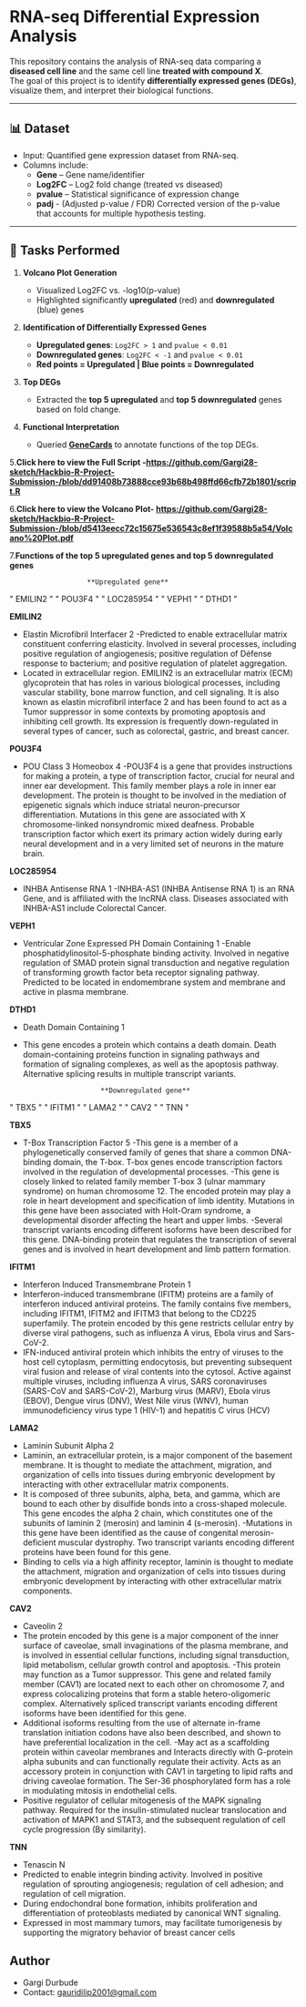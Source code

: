# RNA-seq Differential Expression Analysis

This repository contains the analysis of RNA-seq data comparing a **diseased cell line** and the same cell line **treated with compound X**.  
The goal of this project is to identify **differentially expressed genes (DEGs)**, visualize them, and interpret their biological functions.

---

## 📊 Dataset
- Input: Quantified gene expression dataset from RNA-seq.
- Columns include:
  - **Gene** – Gene name/identifier  
  - **Log2FC** – Log2 fold change (treated vs diseased)  
  - **pvalue** – Statistical significance of expression change
  - **padj** - (Adjusted p-value / FDR) Corrected version of the p-value that accounts for multiple hypothesis testing.

---

## 🚀 Tasks Performed
1. **Volcano Plot Generation**
   - Visualized Log2FC vs. -log10(p-value)  
   - Highlighted significantly **upregulated** (red) and **downregulated** (blue) genes  

2. **Identification of Differentially Expressed Genes**
   - **Upregulated genes**: `Log2FC > 1` and `pvalue < 0.01`  
   - **Downregulated genes**: `Log2FC < -1` and `pvalue < 0.01`
   - **Red points = Upregulated | Blue points = Downregulated** 

3. **Top DEGs**
   - Extracted the **top 5 upregulated** and **top 5 downregulated** genes based on fold change.  

4. **Functional Interpretation**
   - Queried **[GeneCards](https://www.genecards.org/)** to annotate functions of the top DEGs.  


5.**Click here to view the Full Script -https://github.com/Gargi28-sketch/Hackbio-R-Project-Submission-/blob/dd91408b73888cce93b68b498ffd66cfb72b1801/script.R**


6.**Click here to view the Volcano Plot- https://github.com/Gargi28-sketch/Hackbio-R-Project-Submission-/blob/d5413eecc72c15675e536543c8ef1f39588b5a54/Volcano%20Plot.pdf**


7.**Functions of the top 5 upregulated genes and top 5 downregulated genes**
                      
                       **Upregulated gene** 
" EMILIN2 "   " POU3F4 "    " LOC285954 " " VEPH1 "     " DTHD1 "    

**EMILIN2**

- Elastin Microfibril Interfacer 2
-Predicted to enable extracellular matrix constituent conferring elasticity. Involved in several processes, including positive regulation of angiogenesis; positive regulation of Défense response to bacterium; and positive regulation of platelet aggregation.
- Located in extracellular region. EMILIN2 is an extracellular matrix (ECM) glycoprotein that has roles in various biological processes, including vascular stability, bone marrow function, and cell signaling. It is also known as elastin microfibril interface 2 and has been found to act as a Tumor suppressor in some contexts by promoting apoptosis and inhibiting cell growth. Its expression is frequently down-regulated in several types of cancer, such as colorectal, gastric, and breast cancer. 

**POU3F4**

- POU Class 3 Homeobox 4
-POU3F4 is a gene that provides instructions for making a protein, a type of transcription factor, crucial for neural and inner ear development. This family member plays a role in inner ear development. The protein is thought to be involved in the mediation of epigenetic signals which induce striatal neuron-precursor differentiation. Mutations in this gene are associated with X chromosome-linked nonsyndromic mixed deafness. Probable transcription factor which exert its primary action widely during early neural development and in a very limited set of neurons in the mature brain.

**LOC285954**

- INHBA Antisense RNA 1
-INHBA-AS1 (INHBA Antisense RNA 1) is an RNA Gene, and is affiliated with the lncRNA class. Diseases associated with INHBA-AS1 include Colorectal Cancer.

**VEPH1**

- Ventricular Zone Expressed PH Domain Containing 1 
-Enable phosphatidylinositol-5-phosphate binding activity. Involved in negative regulation of SMAD protein signal transduction and negative regulation of transforming growth factor beta receptor signaling pathway. Predicted to be located in endomembrane system and membrane and  active in plasma membrane.

**DTHD1**
  
- Death Domain Containing 1
- This gene encodes a protein which contains a death domain. Death domain-containing proteins function in signaling pathways and formation of signaling complexes, as well as the apoptosis pathway. Alternative splicing results in multiple transcript variants. 


                         **Downregulated gene** 
 " TBX5 "   " IFITM1 " " LAMA2 "  " CAV2 "   " TNN "
 
**TBX5**

- T-Box Transcription Factor 5
-This gene is a member of a phylogenetically conserved family of genes that share a common DNA-binding domain, the T-box. T-box genes encode transcription factors involved in the regulation of developmental processes. 
-This gene is closely linked to related family member T-box 3 (ulnar mammary syndrome) on human chromosome 12. The encoded protein may play a role in heart development and specification of limb identity. Mutations in this gene have been associated with Holt-Oram syndrome, a developmental disorder affecting the heart and upper limbs. 
-Several transcript variants encoding different isoforms have been described for this gene. DNA-binding protein that regulates the transcription of several genes and is involved in heart development and limb pattern formation.

**IFITM1**
  
- Interferon Induced Transmembrane Protein 1 
- Interferon-induced transmembrane (IFITM) proteins are a family of interferon induced antiviral proteins. The family contains five members, including IFITM1, IFITM2 and IFITM3 that belong to the CD225 superfamily. The protein encoded by this gene restricts cellular entry by diverse viral pathogens, such as influenza A virus, Ebola virus and Sars-CoV-2. 
- IFN-induced antiviral protein which inhibits the entry of viruses to the host cell cytoplasm, permitting endocytosis, but preventing subsequent viral fusion and release of viral contents into the cytosol. Active against multiple viruses, including influenza A virus, SARS coronaviruses (SARS-CoV and SARS-CoV-2), Marburg virus (MARV), Ebola virus (EBOV), Dengue virus (DNV), West Nile virus (WNV), human immunodeficiency virus type 1 (HIV-1) and hepatitis C virus (HCV)

**LAMA2**
  
- Laminin Subunit Alpha 2 
- Laminin, an extracellular protein, is a major component of the basement membrane. It is thought to mediate the attachment, migration, and organization of cells into tissues during embryonic development by interacting with other extracellular matrix components.
- It is composed of three subunits, alpha, beta, and gamma, which are bound to each other by disulfide bonds into a cross-shaped molecule. This gene encodes the alpha 2 chain, which constitutes one of the subunits of laminin 2 (merosin) and laminin 4 (s-merosin). 
-Mutations in this gene have been identified as the cause of congenital merosin-deficient muscular dystrophy. Two transcript variants encoding different proteins have been found for this gene.
- Binding to cells via a high affinity receptor, laminin is thought to mediate the attachment, migration and organization of cells into tissues during embryonic development by interacting with other extracellular matrix components. 

**CAV2**

- Caveolin 2 
- The protein encoded by this gene is a major component of the inner surface of caveolae, small invaginations of the plasma membrane, and is involved in essential cellular functions, including signal transduction, lipid metabolism, cellular growth control and apoptosis. 
-This protein may function as a Tumor suppressor. This gene and related family member (CAV1) are located next to each other on chromosome 7, and express colocalizing proteins that form a stable hetero-oligomeric complex. Alternatively spliced transcript variants encoding different isoforms have been identified for this gene.
- Additional isoforms resulting from the use of alternate in-frame translation initiation codons have also been described, and shown to have preferential localization in the cell.
-May act as a scaffolding protein within caveolar membranes and Interacts directly with G-protein alpha subunits and can functionally regulate their activity.
Acts as an accessory protein in conjunction with CAV1 in targeting to lipid rafts and driving caveolae formation. The Ser-36 phosphorylated form has a role in modulating mitosis in endothelial cells.
- Positive regulator of cellular mitogenesis of the MAPK signaling pathway.
Required for the insulin-stimulated nuclear translocation and activation of MAPK1 and STAT3, and the subsequent regulation of cell cycle progression (By similarity).

**TNN**
  
- Tenascin N
- Predicted to enable integrin binding activity. Involved in positive regulation of sprouting angiogenesis; regulation of cell adhesion; and regulation of cell migration. 
- During endochondral bone formation, inhibits proliferation and differentiation of proteoblasts mediated by canonical WNT signaling.
- Expressed in most mammary tumors, may facilitate tumorigenesis by supporting the migratory behavior of breast cancer cells 










## Author
- Gargi Durbude
- Contact: gauridilip2001@gmail.com
  

